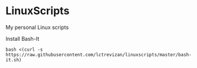 # LinuxScripts
My personal Linux scripts

Install Bash-It
```
bash <(curl -s https://raw.githubusercontent.com/lctrevizan/linuxscripts/master/bash-it.sh)
```

